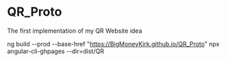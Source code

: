 # QR_Proto
The first implementation of my QR Website idea

ng build --prod --base-href "https://BigMoneyKirk.github.io/QR_Proto"
npx angular-cli-ghpages --dir=dist/QR